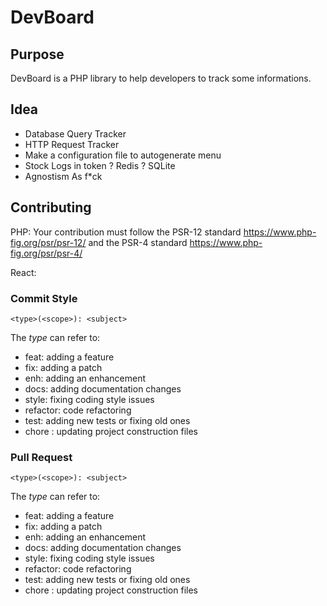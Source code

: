 # DevBoard

## Purpose

DevBoard is a PHP library to help developers to track some informations.

## Idea

- Database Query Tracker
- HTTP Request Tracker
- Make a configuration file to autogenerate menu
- Stock Logs in token ? Redis ? SQLite
- Agnostism As f*ck

## Contributing

PHP:
Your contribution must follow the PSR-12 standard https://www.php-fig.org/psr/psr-12/
and the PSR-4 standard https://www.php-fig.org/psr/psr-4/

React:

### Commit Style
```
<type>(<scope>): <subject>
```
The _type_ can refer to:
- feat: adding a feature
- fix: adding a patch
- enh: adding an enhancement
- docs: adding documentation changes
- style: fixing coding style issues
- refactor: code refactoring
- test: adding new tests or fixing old ones
- chore : updating project construction files


### Pull Request
```
<type>(<scope>): <subject>
```

The _type_ can refer to:
- feat: adding a feature
- fix: adding a patch
- enh: adding an enhancement
- docs: adding documentation changes
- style: fixing coding style issues
- refactor: code refactoring
- test: adding new tests or fixing old ones
- chore : updating project construction files